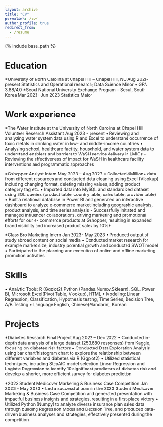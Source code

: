 ```yaml
---
layout: archive
title: "CV"
permalink: /cv/
author_profile: true
redirect_from:
  - /resume
---
```


{% include base_path %}

Education
======
*University of North Carolina at Chapel Hill – Chapel Hill, NC Aug 2021- present
Statistics and Operational research; Data Science Minor
• GPA 3.88/4.0
*Seoul National University Exchange Program – Seoul, South Korea Mar 2023- Jun 2023
Statistics Major

Work experience
======
*The Water Institute at the University of North Carolina at Chapel Hill
Volunteer Research Assistant Aug 2023 - present
• Reviewing and analyzing water system data using R and Excel to understand occurrence of toxic metals in drinking water
in low- and middle-income countries
• Analyzing school, healthcare facility, household, and water system data to understand enablers and barriers to WaSH
service delivery in LMICs
• Reviewing the effectiveness of impact for WaSH in healthcare facility interventions and programmatic approaches

*Gshopper
Analyst Intern  May 2023 – Aug 2023
• Collected 4Million+ data from different resources and conducted data cleaning using Excel (Vlookup) including
changing format, deleting missing values, adding product category tag etc.
• Imported data into MySQL and standardized dataset using SQL queries (product table, country table, sales table,
provider table)
• Built a relational database in Power BI and generated an interactive dashboard to analyze e-commerce market including
geographic analysis, product analysis, and time series analysis
• Successfully initiated and managed influencer collaborations, driving marketing and promotional efforts for our e-
commerce products at Gshopper, resulting in expanded brand visibility and increased product sales by 10%+

*Class Bro 
Marketing Intern  Jan 2023- May 2023
• Produced output of study abroad content on social media
• Conducted market research for example market size, industry potential growth and conducted SWOT model
• Participated in the planning and execution of online and offline marketing promotion activities
  
Skills
======
• Analytic Tools: R (Ggplot2),Python (Pandas,Numpy,Sklearn), SQL, Power BI, Microsoft Excel(Pivot Table, Vlookup),
HTML
• Modeling: Linear Regression, Classification, Hypothesis testing, Time Series, Decision Tree, A/B Testing
• Language:English, Chinese(Mandarin), Korean

Projects
======
*Diabetes Research Final Project Aug 2022 – Dec 2022
• Conducted in-depth data analysis of a large dataset (253,680 responses) from Kaggle, focusing on diabetes risk factors
• Conducted Data Exploration Analysis using bar chart/histogram chart to explore the relationship between different
variables and diabetes via R (Ggplot2)
• Utilized statistical techniques, including StepAIC model selection Linear Regression and Logistic Regression to identify
19 significant predictors of diabetes risk and develop a shorter, more efficient survey for diabetes prediction

*2023 Student Medicover Marketing & Business Case Competition Jan 2023 – May 2023
• Led a successful team in the 2023 Student Medicover Marketing & Business Case Competition and generated presentation
with impactful business insights and strategies, resulting in a first-place victory
• Utilized Python (Numpy) to analyze diverse insurance plan sales data through building Regression Model and Decision
Tree, and produced data-driven business analyses and strategies, effectively presented during the competition
